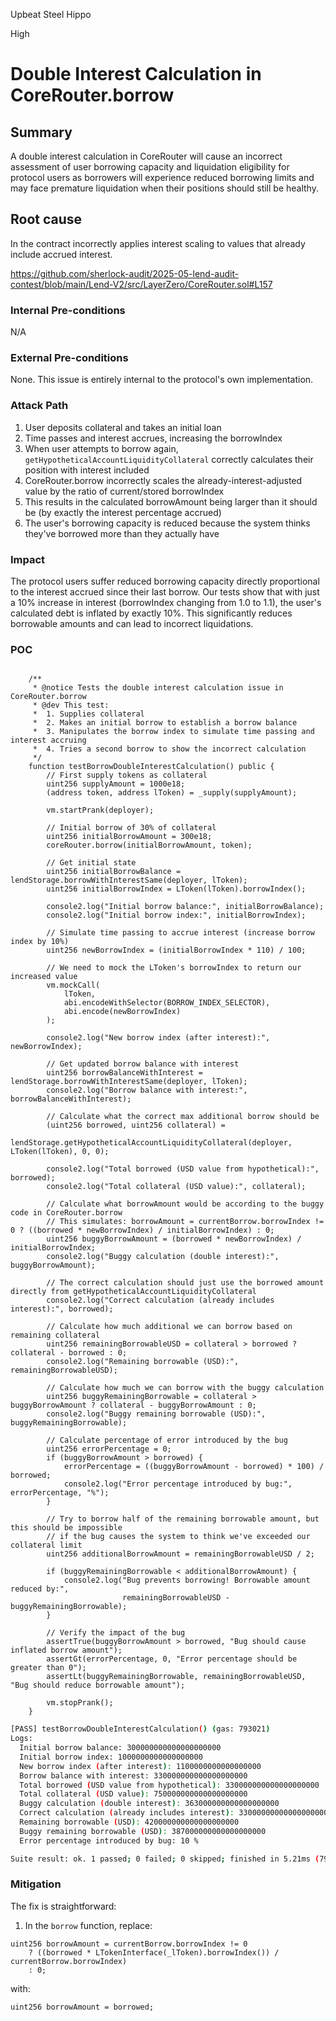 Upbeat Steel Hippo

High

# Double Interest Calculation in CoreRouter.borrow


## Summary
A double interest calculation in CoreRouter will cause an incorrect assessment of user borrowing capacity and liquidation eligibility for protocol users as borrowers will experience reduced borrowing limits and may face premature liquidation when their positions should still be healthy.

## Root cause
In the contract incorrectly applies interest scaling to values that already include accrued interest.

https://github.com/sherlock-audit/2025-05-lend-audit-contest/blob/main/Lend-V2/src/LayerZero/CoreRouter.sol#L157

### Internal Pre-conditions
N/A

### External Pre-conditions
None. This issue is entirely internal to the protocol's own implementation.

### Attack Path

1. User deposits collateral and takes an initial loan
2. Time passes and interest accrues, increasing the borrowIndex
3. When user attempts to borrow again, `getHypotheticalAccountLiquidityCollateral` correctly calculates their position with interest included
4. CoreRouter.borrow incorrectly scales the already-interest-adjusted value by the ratio of current/stored borrowIndex
5. This results in the calculated borrowAmount being larger than it should be (by exactly the interest percentage accrued)
6. The user's borrowing capacity is reduced because the system thinks they've borrowed more than they actually have

### Impact
The protocol users suffer reduced borrowing capacity directly proportional to the interest accrued since their last borrow. Our tests show that with just a 10% increase in interest (borrowIndex changing from 1.0 to 1.1), the user's calculated debt is inflated by exactly 10%. This significantly reduces borrowable amounts and can lead to incorrect liquidations.
### POC
```solidity

    /**
     * @notice Tests the double interest calculation issue in CoreRouter.borrow
     * @dev This test:
     *  1. Supplies collateral
     *  2. Makes an initial borrow to establish a borrow balance
     *  3. Manipulates the borrow index to simulate time passing and interest accruing
     *  4. Tries a second borrow to show the incorrect calculation
     */
    function testBorrowDoubleInterestCalculation() public {
        // First supply tokens as collateral
        uint256 supplyAmount = 1000e18;
        (address token, address lToken) = _supply(supplyAmount);
        
        vm.startPrank(deployer);
        
        // Initial borrow of 30% of collateral
        uint256 initialBorrowAmount = 300e18;
        coreRouter.borrow(initialBorrowAmount, token);
        
        // Get initial state
        uint256 initialBorrowBalance = lendStorage.borrowWithInterestSame(deployer, lToken);
        uint256 initialBorrowIndex = LToken(lToken).borrowIndex();
        
        console2.log("Initial borrow balance:", initialBorrowBalance);
        console2.log("Initial borrow index:", initialBorrowIndex);
        
        // Simulate time passing to accrue interest (increase borrow index by 10%)
        uint256 newBorrowIndex = (initialBorrowIndex * 110) / 100;
        
        // We need to mock the LToken's borrowIndex to return our increased value
        vm.mockCall(
            lToken,
            abi.encodeWithSelector(BORROW_INDEX_SELECTOR),
            abi.encode(newBorrowIndex)
        );
        
        console2.log("New borrow index (after interest):", newBorrowIndex);
        
        // Get updated borrow balance with interest
        uint256 borrowBalanceWithInterest = lendStorage.borrowWithInterestSame(deployer, lToken);
        console2.log("Borrow balance with interest:", borrowBalanceWithInterest);
        
        // Calculate what the correct max additional borrow should be
        (uint256 borrowed, uint256 collateral) = 
            lendStorage.getHypotheticalAccountLiquidityCollateral(deployer, LToken(lToken), 0, 0);
        
        console2.log("Total borrowed (USD value from hypothetical):", borrowed);
        console2.log("Total collateral (USD value):", collateral);
        
        // Calculate what borrowAmount would be according to the buggy code in CoreRouter.borrow
        // This simulates: borrowAmount = currentBorrow.borrowIndex != 0 ? ((borrowed * newBorrowIndex) / initialBorrowIndex) : 0;
        uint256 buggyBorrowAmount = (borrowed * newBorrowIndex) / initialBorrowIndex;
        console2.log("Buggy calculation (double interest):", buggyBorrowAmount);
        
        // The correct calculation should just use the borrowed amount directly from getHypotheticalAccountLiquidityCollateral
        console2.log("Correct calculation (already includes interest):", borrowed);
        
        // Calculate how much additional we can borrow based on remaining collateral
        uint256 remainingBorrowableUSD = collateral > borrowed ? collateral - borrowed : 0;
        console2.log("Remaining borrowable (USD):", remainingBorrowableUSD);
        
        // Calculate how much we can borrow with the buggy calculation
        uint256 buggyRemainingBorrowable = collateral > buggyBorrowAmount ? collateral - buggyBorrowAmount : 0;
        console2.log("Buggy remaining borrowable (USD):", buggyRemainingBorrowable);
        
        // Calculate percentage of error introduced by the bug
        uint256 errorPercentage = 0;
        if (buggyBorrowAmount > borrowed) {
            errorPercentage = ((buggyBorrowAmount - borrowed) * 100) / borrowed;
            console2.log("Error percentage introduced by bug:", errorPercentage, "%");
        }
        
        // Try to borrow half of the remaining borrowable amount, but this should be impossible
        // if the bug causes the system to think we've exceeded our collateral limit
        uint256 additionalBorrowAmount = remainingBorrowableUSD / 2;
        
        if (buggyRemainingBorrowable < additionalBorrowAmount) {
            console2.log("Bug prevents borrowing! Borrowable amount reduced by:", 
                         remainingBorrowableUSD - buggyRemainingBorrowable);
        }
        
        // Verify the impact of the bug
        assertTrue(buggyBorrowAmount > borrowed, "Bug should cause inflated borrow amount");
        assertGt(errorPercentage, 0, "Error percentage should be greater than 0");
        assertLt(buggyRemainingBorrowable, remainingBorrowableUSD, "Bug should reduce borrowable amount");
        
        vm.stopPrank();
    }
```
```bash
[PASS] testBorrowDoubleInterestCalculation() (gas: 793021)
Logs:
  Initial borrow balance: 300000000000000000000
  Initial borrow index: 1000000000000000000
  New borrow index (after interest): 1100000000000000000
  Borrow balance with interest: 330000000000000000000
  Total borrowed (USD value from hypothetical): 330000000000000000000
  Total collateral (USD value): 750000000000000000000
  Buggy calculation (double interest): 363000000000000000000
  Correct calculation (already includes interest): 330000000000000000000
  Remaining borrowable (USD): 420000000000000000000
  Buggy remaining borrowable (USD): 387000000000000000000
  Error percentage introduced by bug: 10 %

Suite result: ok. 1 passed; 0 failed; 0 skipped; finished in 5.21ms (790.88µs CPU time)

```
### Mitigation
The fix is straightforward:

1. In the `borrow` function, replace:
```solidity
uint256 borrowAmount = currentBorrow.borrowIndex != 0
    ? ((borrowed * LTokenInterface(_lToken).borrowIndex()) / currentBorrow.borrowIndex)
    : 0;
```
with:
```solidity
uint256 borrowAmount = borrowed;
```

